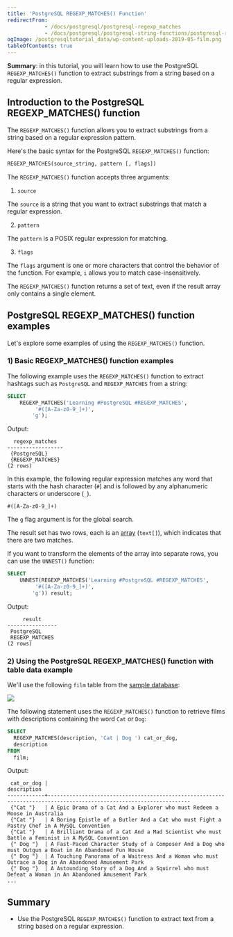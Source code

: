 ```yaml
---
title: 'PostgreSQL REGEXP_MATCHES() Function'
redirectFrom:
            - /docs/postgresql/postgresql-regexp_matches 
            - /docs/postgresql/postgresql-string-functions/postgresql-regexp_matches
ogImage: /postgresqltutorial_data/wp-content-uploads-2019-05-film.png
tableOfContents: true
---
```



**Summary**: in this tutorial, you will learn how to use the PostgreSQL `REGEXP_MATCHES()` function to extract substrings from a string based on a regular expression.

## Introduction to the PostgreSQL REGEXP_MATCHES() function

The `REGEXP_MATCHES()` function allows you to extract substrings from a string based on a regular expression pattern.

Here's the basic syntax for the PostgreSQL `REGEXP_MATCHES()` function:

```sql
REGEXP_MATCHES(source_string, pattern [, flags])
```

The `REGEXP_MATCHES()` function accepts three arguments:

1. `source`

The `source` is a string that you want to extract substrings that match a regular expression.

2. `pattern`

The `pattern` is a POSIX regular expression for matching.

3. `flags`

The `flags` argument is one or more characters that control the behavior of the function. For example, `i` allows you to match case-insensitively.

The `REGEXP_MATCHES()` function returns a set of text, even if the result array only contains a single element.

## PostgreSQL REGEXP_MATCHES() function examples

Let's explore some examples of using the `REGEXP_MATCHES()` function.

### 1) Basic REGEXP_MATCHES() function examples

The following example uses the `REGEXP_MATCHES()` function to extract hashtags such as `PostgreSQL` and `REGEXP_MATCHES` from a string:

```sql
SELECT
    REGEXP_MATCHES('Learning #PostgreSQL #REGEXP_MATCHES',
         '#([A-Za-z0-9_]+)',
        'g');
```

Output:

```
  regexp_matches
------------------
 {PostgreSQL}
 {REGEXP_MATCHES}
(2 rows)
```

In this example, the following regular expression matches any word that starts with the hash character (`#`) and is followed by any alphanumeric characters or underscore (`_`).

```
#([A-Za-z0-9_]+)
```

The `g` flag argument is for the global search.

The result set has two rows, each is an [array](/docs/postgresql/postgresql-array) (`text[]`), which indicates that there are two matches.

If you want to transform the elements of the array into separate rows, you can use the `UNNEST()` function:

```sql
SELECT
    UNNEST(REGEXP_MATCHES('Learning #PostgreSQL #REGEXP_MATCHES',
         '#([A-Za-z0-9_]+)',
        'g')) result;
```

Output:

```
     result
----------------
 PostgreSQL
 REGEXP_MATCHES
(2 rows)
```

### 2) Using the PostgreSQL REGEXP_MATCHES() function with table data example

We'll use the following `film` table from the [sample database](/docs/postgresql/postgresql-getting-started/postgresql-sample-database):

![](/postgresqltutorial_data/wp-content-uploads-2019-05-film.png)

The following statement uses the `REGEXP_MATCHES()` function to retrieve films with descriptions containing the word `Cat` or `Dog`:

```sql
SELECT
  REGEXP_MATCHES(description, 'Cat | Dog ') cat_or_dog,
  description
FROM
  film;
```

Output:

```
 cat_or_dog |                                                    description
------------+--------------------------------------------------------------------------------------------------------------------
 {"Cat "}   | A Epic Drama of a Cat And a Explorer who must Redeem a Moose in Australia
 {"Cat "}   | A Boring Epistle of a Butler And a Cat who must Fight a Pastry Chef in A MySQL Convention
 {"Cat "}   | A Brilliant Drama of a Cat And a Mad Scientist who must Battle a Feminist in A MySQL Convention
 {" Dog "}  | A Fast-Paced Character Study of a Composer And a Dog who must Outgun a Boat in An Abandoned Fun House
 {" Dog "}  | A Touching Panorama of a Waitress And a Woman who must Outrace a Dog in An Abandoned Amusement Park
 {" Dog "}  | A Astounding Story of a Dog And a Squirrel who must Defeat a Woman in An Abandoned Amusement Park
...
```

## Summary

- Use the PostgreSQL `REGEXP_MATCHES()` function to extract text from a string based on a regular expression.
